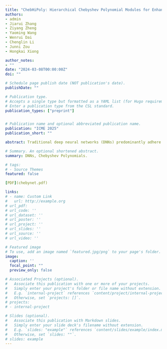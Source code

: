 ```yaml
---
title: "ChebHiPoly: Hierarchical Chebyshev Polynomial Modules for Enhanced Approximation and Optimization"
authors:
- admin
- Jiarui Zhang
- Ziyang Zheng
- Yaoming Wang
- Wenrui Dai
- Chenglin Li
- Junni Zou
- Hongkai Xiong

author_notes:
- ""
date: "2024-03-08T00:00:00Z"
doi: ""

# Schedule page publish date (NOT publication's date).
publishDate: ""

# Publication type.
# Accepts a single type but formatted as a YAML list (for Hugo requirements).
# Enter a publication type from the CSL standard.
publication_types: ["preprint"]


# Publication name and optional abbreviated publication name.
publication: "ICME 2025"
publication_short: ""

abstract: Traditional deep neural networks (DNNs) predominantly adhere to a similar design paradigm. Even with the incorporation of additive shortcuts, they lack explicit modeling of relationships between non-adjacent layers. Consequently, this paradigm constrains the fitting capabilities of existing DNNs. To address this issue, we propose ChebyNet, a novel network paradigm to build Chebyshev polynomial connections between general network layers. Specifically, we establish recursive relationship among adjacent layers and polynomial relationship between non-adjacent layers to construct ChebyNet, which improves representation capabilities of the network. Experimentally, we comprehensively evaluate ChebyNet on diverse tasks, including function approximation, semantic segmentation, and visual recognition. Across all these tasks, ChebyNet consistently outperforms traditional neural networks under identical training conditions, demonstrating superior efficiency and fitting properties. Our findings underscore the potential of polynomial-based layer connections to significantly enhance neural network performance, offering a promising direction for future deep learning architectures.

# Summary. An optional shortened abstract.
summary: DNNs, Chebyshev Polynomials.

# tags:
# - Source Themes
featured: false

[PDF](chebynet.pdf)

links:
# - name: Custom Link
#   url: http://example.org
# url_pdf: 
# url_code: ''
# url_dataset: ''
# url_poster: ''
# url_project: ''
# url_slides: ''
# url_source: ''
# url_video: ''

# Featured image
# To use, add an image named `featured.jpg/png` to your page's folder. 
image:
  caption: ''
  focal_point: ""
  preview_only: false

# Associated Projects (optional).
#   Associate this publication with one or more of your projects.
#   Simply enter your project's folder or file name without extension.
#   E.g. `internal-project` references `content/project/internal-project/index.md`.
#   Otherwise, set `projects: []`.
# projects:
# - internal-project

# Slides (optional).
#   Associate this publication with Markdown slides.
#   Simply enter your slide deck's filename without extension.
#   E.g. `slides: "example"` references `content/slides/example/index.md`.
#   Otherwise, set `slides: ""`.
# slides: example
---
```


<!-- {{% callout note %}}
Create your slides in Markdown - click the *Slides* button to check out the example.
{{% /callout %}}

Add the publication's **full text** or **supplementary notes** here. You can use rich formatting such as including [code, math, and images](https://wowchemy.com/docs/content/writing-markdown-latex/). -->
